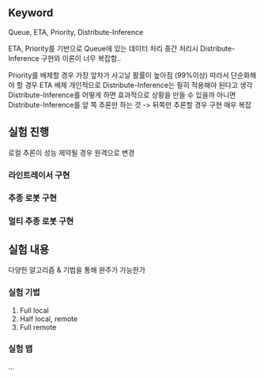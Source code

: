 ## Keyword
Queue, ETA, Priority, Distribute-Inference

ETA, Priority를 기반으로 Queue에 있는 데이터 처리 중간 처리시 Distribute-Inference
구현와 이론이 너무 복잡함..

Priority를 배제할 경우 가장 앞차가 사고날 활률이 높아짐 (99%이상)
따라서 단순화해야 할 경우 ETA 배제
개인적으로 Distribute-Inference는 필히 적용해야 된다고 생각
Distribute-Inference를 어떻게 하면 효과적으로 상황을 만들 수 있을까
아니면 Distribute-Inference를 앞 쪽 추론만 하는 것 -> 뒤쪽만 추론할 경우 구현 매우 복잡

## 실험 진행 
로컬 추론이 성능 제약될 경우 원격으로 변경
### 라인트레이서 구현
### 추종 로봇 구현
### 멀티 추종 로봇 구현

## 실험 내용
다양한 알고리즘 & 기법을 통해 완주가 가능한가
### 실험 기법
1. Full local
2. Half local, remote
3. Full remote

### 실험 맵
...
